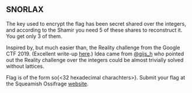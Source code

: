 ## SNORLAX

The key used to encrypt the flag has been secret shared over the integers, and according to the Shamir you need 5 of these shares to reconstruct it. You get only 3 of them.

Inspired by, but much easier than, the Reality challenge from the Google CTF 2019. (Excellent write-up <a href='https://colab.research.google.com/github/nguyenduyhieukma/CTF-Writeups/blob/master/Google%20CTF%20Quals/2019/reality/reality-solution.ipynb'>here</a>.) Idea came from <a href= 'https://twitter.com/gijs_h'>@gijs_h</a> who pointed out the Reality challenge over the integers could be almost trivially solved without lattices.

Flag is of the form so{<32 hexadecimal charachters>}. Submit your flag at the Squeamish Ossifrage <a href='https://squeamishossifrage.eu'>website</a>.